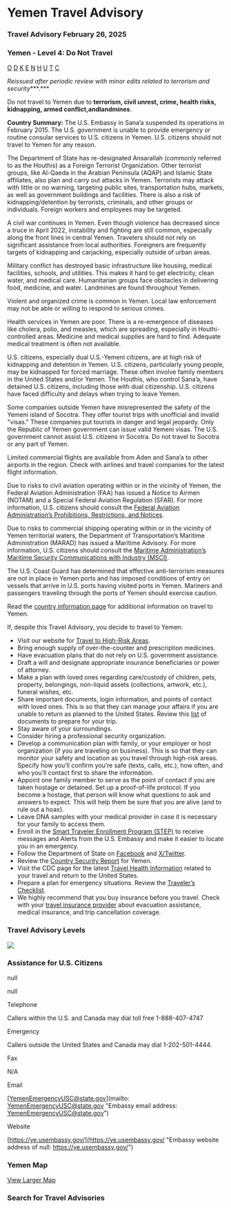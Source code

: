 # Yemen Travel Advisory

### Travel Advisory February 26, 2025

### Yemen - Level 4: Do Not Travel

[O](javascript:void(0); "Tool Tip: Other")
[D](javascript:void(0); "Tool Tip: Wrongful Detention")
[K](javascript:void(0); "Tool Tip: Kidnap and Hostage")
[E](javascript:void(0); "Tool Tip: Event")
[N](javascript:void(0); "Tool Tip: Disaster")
[H](javascript:void(0); "Tool Tip: Health")
[U](javascript:void(0); "Tool Tip: Civil Unrest")
[T](javascript:void(0); "Tool Tip: Terrorism")
[C](javascript:void(0); "Tool Tip: Crimes")

*Reissued after periodic review with minor edits related to terrorism and security****.***

Do not travel to Yemen due to **terrorism, civil unrest, crime, health risks, kidnapping, armed conflict,**and**landmines**.

**Country Summary:** The U.S. Embassy in Sana’a suspended its operations in February 2015. The U.S. government is unable to provide emergency or routine consular services to U.S. citizens in Yemen. U.S. citizens should not travel to Yemen for any reason.

The Department of State has re-designated Ansarallah (commonly referred to as the Houthis) as a Foreign Terrorist Organization. Other terrorist groups, like Al-Qaeda in the Arabian Peninsula (AQAP) and Islamic State affiliates, also plan and carry out attacks in Yemen. Terrorists may attack with little or no warning, targeting public sites, transportation hubs, markets, as well as government buildings and facilities. There is also a risk of kidnapping/detention by terrorists, criminals, and other groups or individuals. Foreign workers and employees may be targeted.

A civil war continues in Yemen. Even though violence has decreased since a truce in April 2022, instability and fighting are still common, especially along the front lines in central Yemen. Travelers should not rely on significant assistance from local authorities. Foreigners are frequently targets of kidnapping and carjacking, especially outside of urban areas.

Military conflict has destroyed basic infrastructure like housing, medical facilities, schools, and utilities. This makes it hard to get electricity, clean water, and medical care. Humanitarian groups face obstacles in delivering food, medicine, and water. Landmines are found throughout Yemen.

Violent and organized crime is common in Yemen. Local law enforcement may not be able or willing to respond to serious crimes.

Health services in Yemen are poor. There is a re-emergence of diseases like cholera, polio, and measles, which are spreading, especially in Houthi-controlled areas. Medicine and medical supplies are hard to find. Adequate medical treatment is often not available.

U.S. citizens, especially dual U.S.-Yemeni citizens, are at high risk of kidnapping and detention in Yemen. U.S. citizens, particularly young people, may be kidnapped for forced marriage. These often involve family members in the United States and/or Yemen. The Houthis, who control Sana’a, have detained U.S. citizens, including those with dual citizenship. U.S. citizens have faced difficulty and delays when trying to leave Yemen.

Some companies outside Yemen have misrepresented the safety of the Yemeni island of Socotra. They offer tourist trips with unofficial and invalid "visas." These companies put tourists in danger and legal jeopardy. Only the Republic of Yemen government can issue valid Yemeni visas. The U.S. government cannot assist U.S. citizens in Socotra. Do not travel to Socotra or any part of Yemen.

Limited commercial flights are available from Aden and Sana’a to other airports in the region. Check with airlines and travel companies for the latest flight information.

Due to risks to civil aviation operating within or in the vicinity of Yemen, the Federal Aviation Administration (FAA) has issued a Notice to Airmen (NOTAM) and a Special Federal Aviation Regulation (SFAR). For more information, U.S. citizens should consult the [Federal Aviation Administration’s Prohibitions, Restrictions, and Notices](https://www.faa.gov/air_traffic/publications/us_restrictions/).

Due to risks to commercial shipping operating within or in the vicinity of Yemen territorial waters, the Department of Transportation’s Maritime Administration (MARAD) has issued a Maritime Advisory. For more information, U.S. citizens should consult the [Maritime Administration’s Maritime Security Communications with Industry (MSCI)](https://www.maritime.dot.gov/msci/maritime-security-communications-industry-msci-web-portal).

The U.S. Coast Guard has determined that effective anti-terrorism measures are not in place in Yemen ports and has imposed conditions of entry on vessels that arrive in U.S. ports having visited ports in Yemen. Mariners and passengers traveling through the ports of Yemen should exercise caution.

Read the [country information page](https://travel.state.gov/content/travel/en/international-travel/International-Travel-Country-Information-Pages/Yemen.html) for additional information on travel to Yemen.

If, despite this Travel Advisory, you decide to travel to Yemen:

* Visit our website for [Travel to High-Risk Areas](https://travel.state.gov/content/passports/en/go/TraveltoHighRiskAreas.html).
* Bring enough supply of over-the-counter and prescription medicines.
* Have evacuation plans that do not rely on U.S. government assistance.
* Draft a will and designate appropriate insurance beneficiaries or power of attorney.
* Make a plan with loved ones regarding care/custody of children, pets, property, belongings, non-liquid assets (collections, artwork, etc.), funeral wishes, etc.
* Share important documents, login information, and points of contact with loved ones. This is so that they can manage your affairs if you are unable to return as planned to the United States. Review this [list](https://travel.state.gov/content/travel/en/international-travel/before-you-go/travelers-checklist.html/) of documents to prepare for your trip.
* Stay aware of your surroundings.
* Consider hiring a professional security organization.
* Develop a communication plan with family, or your employer or host organization (if you are traveling on business). This is so that they can monitor your safety and location as you travel through high-risk areas. Specify how you’ll confirm you’re safe (texts, calls, etc.), how often, and who you’ll contact first to share the information.
* Appoint one family member to serve as the point of contact if you are taken hostage or detained. Set up a proof-of-life protocol. If you become a hostage, that person will know what questions to ask and answers to expect. This will help them be sure that you are alive (and to rule out a hoax).
* Leave DNA samples with your medical provider in case it is necessary for your family to access them.
* Enroll in the [Smart Traveler Enrollment Program (STEP)](https://step.state.gov/step/) to receive messages and Alerts from the U.S. Embassy and make it easier to locate you in an emergency.
* Follow the Department of State on [Facebook](https://www.facebook.com/travelgov/) and [X/Twitter](https://twitter.com/TravelGov).
* Review the [Country Security Report](https://www.osac.gov/Content/Browse/Report?subContentTypes=Country%20Security%20Report) for Yemen.
* Visit the CDC page for the latest [Travel Health Information](https://wwwnc.cdc.gov/travel/destinations/list) related to your travel and return to the United States.
* Prepare a plan for emergency situations. Review the [Traveler’s Checklist](https://travel.state.gov/content/passports/en/go/checklist.html).
* We highly recommend that you buy insurance before you travel. Check with your [travel insurance provider](https://travel.state.gov/content/travel/en/international-travel/before-you-go/your-health-abroad/Insurance_Coverage_Overseas.html) about evacuation assistance, medical insurance, and trip cancellation coverage.

### Travel Advisory Levels

[![](/content/dam/NEWTravelAssets/images/travel-levelv1.svg)](/content/travel/en/international-travel/before-you-go/about-our-new-products.html "Travel Advisory Levels")

### Assistance for U.S. Citizens

null

null

Telephone

Callers within the U.S. and Canada may dial toll free 1-888-407-4747

Emergency

Callers outside the United States and Canada may dial 1-202-501-4444.

Fax

N/A

Email

[YemenEmergencyUSC@state.gov](mailto: YemenEmergencyUSC@state.gov "Embassy email address: YemenEmergencyUSC@state.gov")

Website

[https://ye.usembassy.gov/](https://ye.usembassy.gov/ "Embassy website address of null: https://ye.usembassy.gov/")

### Yemen Map

[View Larger Map](https://travelmaps.state.gov/TSGMap/?extent=39.83702143,11.558154098,54.126326655,19.613737523 "Map of Yemen")



### Search for Travel Advisories